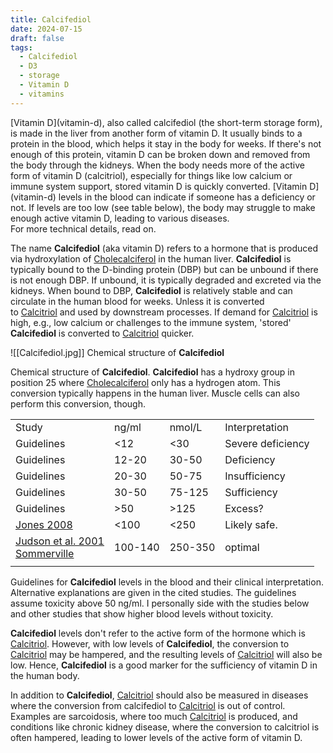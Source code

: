 ```yaml
---
title: Calcifediol
date: 2024-07-15
draft: false
tags:
  - Calcifediol
  - D3
  - storage
  - Vitamin D
  - vitamins
---
```


<div class="abstract">
[Vitamin D](vitamin-d), also called calcifediol (the short-term storage form), is made in the liver from another form of vitamin D. It usually binds to a protein in the blood, which helps it stay in the body for weeks. If there's not enough of this protein, vitamin D can be broken down and removed from the body through the kidneys. When the body needs more of the active form of vitamin D (calcitriol), especially for things like low calcium or immune system support, stored vitamin D is quickly converted.  
[Vitamin D](vitamin-d) levels in the blood can indicate if someone has a deficiency or not. If levels are too low (see table below), the body may struggle to make enough active vitamin D, leading to various diseases.
<div class="centered">
For more technical details, read on.
</div></div>

The name **Calcifediol** (aka vitamin D) refers to a hormone that is produced via hydroxylation of [Cholecalciferol](calciol) in the human liver. **Calcifediol** is typically bound to the D-binding protein (DBP) but can be unbound if there is not enough DBP. If unbound, it is typically degraded and excreted via the kidneys. When bound to DBP, **Calcifediol** is relatively stable and can circulate in the human blood for weeks. Unless it is converted to [Calcitriol](calcitriol) and used by downstream processes. If demand for [Calcitriol](calcitriol) is high, e.g., low calcium or challenges to the immune system, 'stored' **Calcifediol** is converted to [Calcitriol](calcitriol) quicker.


![[Calcifediol.jpg]]
Chemical structure of **Calcifediol**


Chemical structure of **Calcifediol**. **Calcifediol** has a hydroxy group in position 25 where [Cholecalciferol](calciol) only has a hydrogen atom. This conversion typically happens in the human liver. Muscle cells can also perform this conversion, though.

|   |   |   |   |
|---|---|---|---|
|Study|ng/ml|nmol/L|Interpretation|
|Guidelines|<12|<30|Severe deficiency|
|Guidelines|12-20|30-50|Deficiency|
|Guidelines|20-30|50-75|Insufficiency|
|Guidelines|30-50|75-125|Sufficiency|
|Guidelines|>50|>125|Excess?|
|[Jones 2008](https://doi.org/10.1093/ajcn/88.2.582s)|<100|<250|Likely safe.|
|[Judson et al. 2001](https://doi.org/10.1164/ajrccm.164.10.2104046)  <br>[Sommerville](https://isbnsearch.org/isbn/9781732655003)|100-140|250-350|optimal|
|||||

Guidelines for **Calcifediol** levels in the blood and their clinical interpretation. Alternative explanations are given in the cited studies. The guidelines assume toxicity above 50 ng/ml. I personally side with the studies below and other studies that show higher blood levels without toxicity.

**Calcifediol** levels don't refer to the active form of the hormone which is [Calcitriol](calcitriol). However, with low levels of **Calcifediol**, the conversion to [Calcitriol](calcitriol) may be hampered, and the resulting levels of [Calcitriol](calcitriol) will also be low. Hence, **Calcifediol** is a good marker for the sufficiency of vitamin D in the human body.

In addition to **Calcifediol**, [Calcitriol](calcitriol) should also be measured in diseases where the conversion from calcifediol to [Calcitriol](calcitriol) is out of control. Examples are sarcoidosis, where too much [Calcitriol](calcitriol) is produced, and conditions like chronic kidney disease, where the conversion to calcitriol is often hampered, leading to lower levels of the active form of vitamin D.